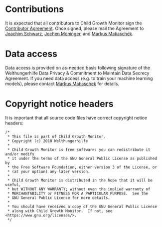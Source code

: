 # Contributions

It is expected that all contributors to Child Growth Monitor sign the [Contributor Agreement](CONTRIBUTOR_AGREEMENT.md). 
Once signed, please mail the Agreement to [Joachim Schwarz](Joachim.Schwarz@welthungerhilfe.de), 
[Jochen Moninger](Jochen.Moninger@welthungerhilfe.de), and [Markus Matiaschek](mmatiaschek@gmail.com).

# Data access

Data access is provided on as-needed basis following signature of the Welthungerhilfe Data Privacy & Commitment to
Maintain Data Secrecy Agreement. If you need data access (e.g. to train your machine learning models), 
please contact [Markus Matiaschek](mmatiaschek@gmail.com) for details.

# Copyright notice headers

It is important that all source code files have correct copyright notice headers:

    /*
     * This file is part of Child Growth Monitor.
     * Copyright (c) 2018 Welthungerhilfe
     *
     * Child Growth Monitor is free software: you can redistribute it and/or modify
     * it under the terms of the GNU General Public License as published by
     * the Free Software Foundation, either version 3 of the License, or
     * (at your option) any later version.
     *
     * Child Growth Monitor is distributed in the hope that it will be useful,
     * but WITHOUT ANY WARRANTY; without even the implied warranty of
     * MERCHANTABILITY or FITNESS FOR A PARTICULAR PURPOSE.  See the
     * GNU General Public License for more details.
     * 
     * You should have received a copy of the GNU General Public License
     * along with Child Growth Monitor.  If not, see <https://www.gnu.org/licenses/>.
     */
